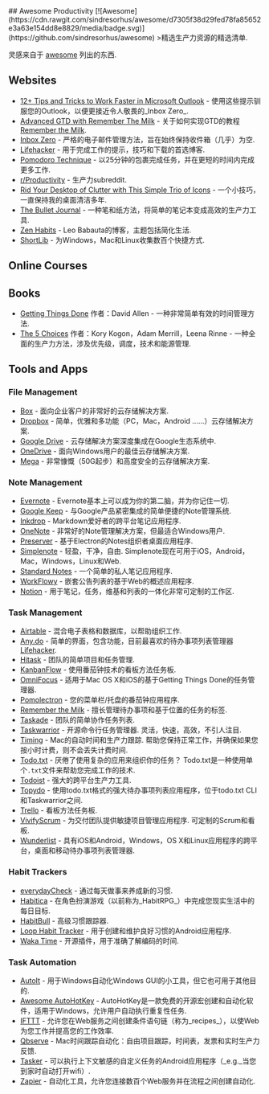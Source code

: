 <div class="github-widget" data-repo="jyguyomarch/awesome-productivity"></div>
## Awesome Productivity [![Awesome](https://cdn.rawgit.com/sindresorhus/awesome/d7305f38d29fed78fa85652e3a63e154dd8e8829/media/badge.svg)](https://github.com/sindresorhus/awesome)
&gt;精选生产力资源的精选清单.

灵感来自于 [awesome](https://github.com/sindresorhus/awesome) 列出的东西.



## Websites

- [12+ Tips and Tricks to Work Faster in Microsoft Outlook](http://lifehacker.com/12-tips-and-tricks-to-work-faster-in-microsoft-outlook-1540483009) - 使用这些提示驯服您的Outlook，以便更接近令人敬畏的_Inbox Zero_.
- [Advanced GTD with Remember The Milk](http://blog.rememberthemilk.com/post/116665489183/guest-post-advanced-gtd-with-remember-the-milk) - 关于如何实现GTD的教程 [Remember the Milk](https://www.rememberthemilk.com).
- [Inbox Zero](http://www.43folders.com/izero) - 严格的电子邮件管理方法，旨在始终保持收件箱（几乎）为空.
- [Lifehacker](http://lifehacker.com/) - 用于完成工作的提示，技巧和下载的首选博客.
- [Pomodoro Technique](http://pomodorotechnique.com/) - 以25分钟的包裹完成任务，并在更短的时间内完成更多工作.
- [r/Productivity](https://www.reddit.com/r/productivity/) - 生产力subreddit.
- [Rid Your Desktop of Clutter with This Simple Trio of Icons](http://lifehacker.com/5901487/rid-your-desktop-of-clutter-with-this-simple-trio-of-icons) - 一个小技巧，一直保持我的桌面清洁多年.
- [The Bullet Journal](http://bulletjournal.com/) - 一种笔和纸方法，将简单的笔记本变成高效的生产力工具.
- [Zen Habits](https://zenhabits.net/) -  Leo Babauta的博客，主题包括简化生活.
- [ShortLib](https://shortlib.com/) - 为Windows，Mac和Linux收集数百个快捷方式.

## Online Courses

## Books

- [Getting Things Done](https://gettingthingsdone.com/store/product.php?productid=17035&cat=3&page) 作者：David Allen  - 一种非常简单有效的时间管理方法.
- [The 5 Choices](http://books.simonandschuster.ca/The-5-Choices/Kory-Kogon/9781476711713) 作者：Kory Kogon，Adam Merrill，Leena Rinne  - 一种全面的生产力方法，涉及优先级，调度，技术和能源管理.

## Tools and Apps

### File Management

- [Box](https://www.box.com) - 面向企业客户的非常好的云存储解决方案.
- [Dropbox](https://www.dropbox.com) - 简单，优雅和多功能（PC，Mac，Android ......）云存储解决方案.
- [Google Drive](https://www.google.ca/drive/) - 云存储解决方案深度集成在Google生态系统中.
- [OneDrive](https://onedrive.live.com) - 面向Windows用户的最佳云存储解决方案.
- [Mega](https://mega.nz/) - 非常慷慨（50G起步）和高度安全的云存储解决方案.

### Note Management

- [Evernote](https://evernote.com/) -  Evernote基本上可以成为你的第二脑，并为你记住一切.
- [Google Keep](http://www.google.com/keep/) - 与Google产品紧密集成的简单便捷的Note管理系统.
- [Inkdrop](https://www.inkdrop.info/) -  Markdown爱好者的跨平台笔记应用程序.
- [OneNote](https://www.onenote.com/) - 非常好的Note管理解决方案，但最适合Windows用户.
- [Preserver](https://github.com/hsbalar/preserver) - 基于Electron的Notes组织者桌面应用程序.
- [Simplenote](https://simplenote.com/)   - 轻盈，干净，自由.  Simplenote现在可用于iOS，Android，Mac，Windows，Linux和Web.
- [Standard Notes](https://standardnotes.org/) - 一个简单的私人笔记应用程序.
- [WorkFlowy](https://workflowy.com/) - 嵌套公告列表的基于Web的概述应用程序.
- [Notion](https://www.notion.so/) - 用于笔记，任务，维基和列表的一体化非常可定制的工作区.


### Task Management

- [Airtable](https://airtable.com/) - 混合电子表格和数据库，以帮助组织工作.
- [Any.do](http://www.any.do/) - 简单的界面，包含功能，目前最喜欢的待办事项列表管理器 [Lifehacker](http://lifehacker.com/5924093/five-best-to-do-list-managers).
- [Hitask](https://hitask.com) - 团队的简单项目和任务管理.
- [KanbanFlow](https://kanbanflow.com) - 使用番茄钟技术的看板方法任务板.
- [OmniFocus](https://www.omnigroup.com/omnifocus) - 适用于Mac OS X和iOS的基于Getting Things Done的任务管理器.
- [Pomolectron](https://github.com/amitmerchant1990/pomolectron) - 您的菜单栏/托盘的番茄钟应用程序.
- [Remember the Milk](https://www.rememberthemilk.com) - 擅长管理待办事项和基于位置的任务的标签.
- [Taskade](https://taskade.com) - 团队的简单协作任务列表.
- [Taskwarrior](http://taskwarrior.org/)   - 开源命令行任务管理器.  灵活，快速，高效，不引人注目.
- [Timing](https://timingapp.com/)   -  Mac的自动时间和生产力跟踪.  帮助您保持正常工作，并确保如果您按小时计费，则不会丢失计费时间.
- [Todo.txt](http://todotxt.com/)   - 厌倦了使用复杂的应用来组织你的任务？  Todo.txt是一种使用单个`.txt`文件来帮助您完成工作的技术.
- [Todoist](https://todoist.com/) - 强大的跨平台生产力工具.
- [Topydo](https://www.topydo.org) - 使用todo.txt格式的强大待办事项列表应用程序，位于todo.txt CLI和Taskwarrior之间.
- [Trello](https://trello.com) - 看板方法任务板.
- [VivifyScrum](https://www.vivifyscrum.com)   - 为交付团队提供敏捷项目管理应用程序.  可定制的Scrum和看板.
- [Wunderlist](https://www.wunderlist.com/) - 具有iOS和Android，Windows，OS X和Linux应用程序的跨平台，桌面和移动待办事项列表管理器.

### Habit Trackers

- [everydayCheck](https://everydaycheck.com) - 通过每天做事来养成新的习惯.
- [Habitica](https://habitica.com) - 在角色扮演游戏（以前称为_HabitRPG_）中完成您现实生活中的每日目标.
- [HabitBull](http://www.habitbull.com/) - 高级习惯跟踪器.
- [Loop Habit Tracker](https://github.com/iSoron/uhabits) - 用于创建和维护良好习惯的Android应用程序.
- [Waka Time](https://wakatime.com/) - 开源插件，用于准确了解编码的时间.

### Task Automation

- [AutoIt](https://www.autoitscript.com/) - 用于Windows自动化Windows GUI的小工具，但它也可用于其他目的.
- [Awesome AutoHotKey](https://github.com/ahkscript/awesome-AutoHotkey) -  AutoHotKey是一款免费的开源宏创建和自动化软件，适用于Windows，允许用户自动执行重复性任务.
- [IFTTT](https://ifttt.com) - 允许您在Web服务之间创建条件语句链（称为_recipes_），以使Web为您工作并提高您的工作效率.
- [Qbserve](https://qotoqot.com/qbserve/) -  Mac时间跟踪自动化：自由项目跟踪，时间表，发票和实时生产力反馈.
- [Tasker](http://tasker.dinglisch.net/) - 可以执行上下文敏感的自定义任务的Android应用程序（_e.g._当您到家时自动打开wifi）.
- [Zapier](https://zapier.com/) - 自动化工具，允许您连接数百个Web服务并在流程之间创建自动化.
